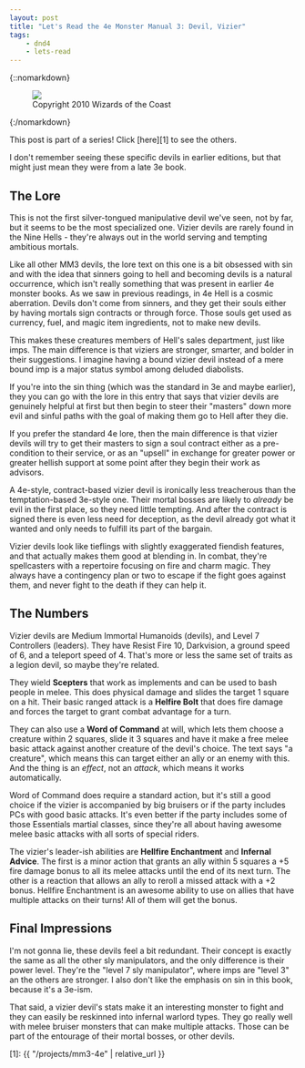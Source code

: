 ```yaml
---
layout: post
title: "Let's Read the 4e Monster Manual 3: Devil, Vizier"
tags:
    - dnd4
    - lets-read
---
```


{::nomarkdown}
<figure class="center">
  <img src="{{ "/assets/wir-mm3-4e-devil-vizier.png" | absolute_url }}"/>
  <figcaption>
    Copyright 2010 Wizards of the Coast
  </figcaption>
</figure>
{:/nomarkdown}

This post is part of a series! Click [here][1] to see the others.

I don't remember seeing these specific devils in earlier editions, but that
might just mean they were from a late 3e book.

## The Lore

This is not the first silver-tongued manipulative devil we've seen, not by far,
but it seems to be the most specialized one. Vizier devils are rarely found in
the Nine Hells - they're always out in the world serving and tempting ambitious
mortals.

Like all other MM3 devils, the lore text on this one is a bit obsessed with sin
and with the idea that sinners going to hell and becoming devils is a natural
occurrence, which isn't really something that was present in earlier 4e monster
books. As we saw in previous readings, in 4e Hell is a cosmic aberration. Devils
don't come from sinners, and they get their souls either by having mortals sign
contracts or through force. Those souls get used as currency, fuel, and magic
item ingredients, not to make new devils.

This makes these creatures members of Hell's sales department, just like
imps. The main difference is that viziers are stronger, smarter, and bolder in
their suggestions. I imagine having a bound vizier devil instead of a mere bound
imp is a major status symbol among deluded diabolists.

If you're into the sin thing (which was the standard in 3e and maybe earlier),
they you can go with the lore in this entry that says that vizier devils are
genuinely helpful at first but then begin to steer their "masters" down more
evil and sinful paths with the goal of making them go to Hell after they die.

If you prefer the standard 4e lore, then the main difference is that vizier
devils will try to get their masters to sign a soul contract either as a
pre-condition to their service, or as an "upsell" in exchange for greater power
or greater hellish support at some point after they begin their work as
advisors.

A 4e-style, contract-based vizier devil is ironically less treacherous than the
temptation-based 3e-style one. Their mortal bosses are likely to _already_ be
evil in the first place, so they need little tempting. And after the contract is
signed there is even less need for deception, as the devil already got what it
wanted and only needs to fulfill its part of the bargain.

Vizier devils look like tieflings with slightly exaggerated fiendish features,
and that actually makes them good at blending in. In combat, they're
spellcasters with a repertoire focusing on fire and charm magic. They always
have a contingency plan or two to escape if the fight goes against them, and
never fight to the death if they can help it.

## The Numbers

Vizier devils are Medium Immortal Humanoids (devils), and Level 7 Controllers
(leaders). They have Resist Fire 10, Darkvision, a ground speed of 6, and a
teleport speed of 4. That's more or less the same set of traits as a legion
devil, so maybe they're related.

They wield **Scepters** that work as implements and can be used to bash people
in melee. This does physical damage and slides the target 1 square on a
hit. Their basic ranged attack is a **Helfire Bolt** that does fire damage and
forces the target to grant combat advantage for a turn.

They can also use a **Word of Command** at will, which lets them choose a
creature within 2 squares, slide it 3 squares and have it make a free melee
basic attack against another creature of the devil's choice. The text says "a
creature", which means this can target either an ally or an enemy with this. And
the thing is an _effect_, not an _attack_, which means it works
automatically.

Word of Command does require a standard action, but it's still a good choice if
the vizier is accompanied by big bruisers or if the party includes PCs with good
basic attacks. It's even better if the party includes some of those Essentials
martial classes, since they're all about having awesome melee basic attacks with
all sorts of special riders.

The vizier's leader-ish abilities are **Hellfire Enchantment** and **Infernal
Advice**. The first is a minor action that grants an ally within 5 squares a +5
fire damage bonus to all its melee attacks until the end of its next turn. The
other is a reaction that allows an ally to reroll a missed attack with a +2
bonus. Hellfire Enchantment is an awesome ability to use on allies that have
multiple attacks on their turns! All of them will get the bonus.


## Final Impressions

I'm not gonna lie, these devils feel a bit redundant. Their concept is exactly
the same as all the other sly manipulators, and the only difference is their
power level. They're the "level 7 sly manipulator", where imps are "level 3" an
the others are stronger. I also don't like the emphasis on sin in this book,
because it's a 3e-ism.

That said, a vizier devil's stats make it an interesting monster to fight and
they can easily be reskinned into infernal warlord types. They go really well
with melee bruiser monsters that can make multiple attacks. Those can be part of
the entourage of their mortal bosses, or other devils.

[1]: {{ "/projects/mm3-4e" | relative_url }}
